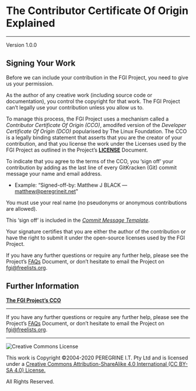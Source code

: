 # The Contributor Certificate Of Origin Explained

---

Version 1.0.0

## Signing Your Work

Before we can include your contribution in the FGI Project, you need to give us your permission.

As the author of any creative work (including source code or documentation), you control the copyright for that work. The FGI Project can&rsquo;t legally use your contribution unless you allow us to.

To manage this process, the FGI Project uses a mechanism called a *Contributor Certificate Of Origin (CCO)*, amodifed version of the *Developer Certificate Of Origin (DCO)* popularised by The Linux Foundation. The CCO is a legally binding statement that asserts that you are the creator of your contribution, and that you license the work under the Licenses used by the FGI Project as outlined in the Project&rsquo;s [**LICENSE**](https://github.com/Dulux-Oz/FGI/LICENSE.md) Document.

To indicate that you agree to the terms of the CCO, you &lsquo;sign off&rsquo; your contribution by adding as the last line of every GitKracken (Git) commit message your name and email address.

- Example: &ldquo;Signed-off-by: Matthew J BLACK &mdash; <matthew@peregrineit.net>"

You must use your real name (no pseudonyms or anonymous contributions are allowed).

This &lsquo;sign off&rsquo; is included in the [*Commit Message Template*](https://github.com/Dulux-Oz/FGI/Support_Files/Commit_Template.md).

Your signature certifies that you are either the author of the contribution or have the right to submit it under the open-source licenses used by the FGI Project.

If you have any further questions or require any further help, please see the Project&rsquo;s [FAQs](FAQs.md) Document, or don&rsquo;t hesitate to email the Project on <fgi@freelists.org>.

## Further Information

[**The FGI Project&rsquo;s CCO**](CCO.md)

---

If you have any further questions or require any further help, please see the Project&rsquo;s [FAQs](FAQs.md) Document, or don&rsquo;t hesitate to email the Project on <fgi@freelists.org>.

---

![Creative Commons License](https://i.creativecommons.org/l/by-sa/4.0/88x31.png "Creative Commons License")

This work is Copyright &copy;2004-2020 PEREGRINE I.T. Pty Ltd and is licensed under a [Creative Commons Attribution-ShareAlike 4.0 International (CC BY-SA 4.0) License.](https://creativecommons.org/licenses/by-sa/4.0/)

All Rights Reserved.
